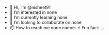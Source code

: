 - 👋 Hi, I’m @nisheet91
- 👀 I’m interested in none
- 🌱 I’m currently learning none
- 💞️ I’m looking to collaborate on none
- 📫 How to reach me none
noene- ⚡ Fun fact: ...
